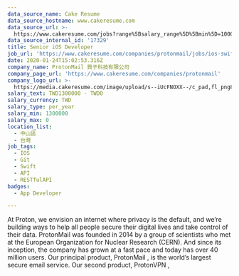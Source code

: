 ```yaml
---
data_source_name: Cake Resume
data_source_hostname: www.cakeresume.com
data_source_url: >-
  https://www.cakeresume.com/jobs?range%5Bsalary_range%5D%5Bmin%5D=1000000&refinementList%5Bprofession%5D%5B0%5D=tech_android-development&refinementList%5Bprofession%5D%5B1%5D=tech_ios-development
data_source_internal_id: '17329'
title: Senior iOS Developer
job_url: 'https://www.cakeresume.com/companies/protonmail/jobs/ios-swift-developer'
date: 2020-01-24T15:02:53.316Z
company_name: ProtonMail 質子科技有限公司
company_page_url: 'https://www.cakeresume.com/companies/protonmail'
company_logo_url: >-
  https://media.cakeresume.com/image/upload/s--iUcFNOXX--/c_pad,fl_png8,h_200,w_200/v1610092145/mppzcnk93e6ssmubgvme.png
salary_text: TWD1300000 - TWD0
salary_currency: TWD
salary_type: per_year
salary_min: 1300000
salary_max: 0
location_list:
  - 中山區
  - 台灣
job_tags:
  - IOS
  - Git
  - Swift
  - API
  - RESTfulAPI
badges:
  - App Developer

---
```


At Proton, we envision an internet where privacy is the default, and we’re building ways to help all people secure their digital lives and take control of their data. ProtonMail was founded in 2014 by a group of scientists who met at the European Organization for Nuclear Research (CERN). And since its inception, the company has grown at a fast pace and today has over 40 million users. Our principal product, ProtonMail , is the world’s largest secure email service. Our second product, ProtonVPN ,